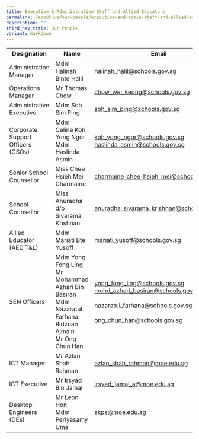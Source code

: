 ```yaml
---
title: Executive & Administrative Staff and Allied Educators
permalink: /about-us/our-people/executive-and-admin-staff-and-allied-educators/
description: ""
third_nav_title: Our People
variant: markdown
---
```

| Designation | Name | Email |
| -------- | -------- | -------- |
| Administration Manager     | Mdm Halinah Binte Halil     | [halinah\_halil@schools.gov.sg](mailto:halinah_halil@schools.gov.sg)     |
|Operations Manager| Mr Thomas Chow | [chow\_wei\_keong@schools.gov.sg](mailto:chow_wei_keong@schools.gov.sg)|
|Administrative Executive | Mdm Soh Sim Ping |[soh\_sim\_ping@schools.gov.sg](mailto:soh_sim_ping@schools.gov.sg)
| Corporate Support Officers (CSOs) | Mdm Celine Koh Yong Ngor <br> Mdm Haslinda Asmin | [koh\_yong\_ngor@schools.gov.sg](mailto:koh_yong_ngor@schools.gov.sg) <br> [haslinda\_asmin@schools.gov.sg](mailto:haslinda_asmin@school.gov.sg)
| Senior School Counsellor | Miss Chee Hsieh Mei Charmaine | [charmaine_chee_hsieh_mei@schools.gov.sg](mailto:charmaine_chee_hsieh_mei@schools.gov.sg)
| School Counsellor | Miss Anuradha d/o Sivarama Krishnan | [anuradha_sivarama_krishnan@schools.gov.sg](mailto:anuradha_sivarama_krishnan@schools.gov.sg)
| Allied Educator (AED T&amp;L) | Mdm Mariati Bte Yusoff | [mariati\_yusoff@schools.gov.sg](mailto:mariati_yusoff@school.gov.sg)
| SEN Officers |  Mdm Yong Fong Ling <br> Mr Mohammad Azhari Bin Basiran<br>Mdm Nazaratul Farhana Ridzuan Ajmain <br> Mr Ong Chun Han |[yong\_fong\_ling@schools.gov.sg](mailto:yong_fong_ling@schools.gov.sg)<br> [mohd\_azhari\_basiran@schools.gov.sg](mailto:mohd_azhari_basiran@schools.gov.sg)<br><br>[nazaratul_farhana@schools.gov.sg](mailto:nazaratul_farhana@schools.gov.sg) <br><br> [ong_chun_han@schools.gov.sg](mailto:ong_chun_han@schools.gov.sg) |
|ICT Manager | Mr Azlan Shah Rahman | [azlan_shah_rahman@moe.edu.sg](mailto:azlan_shah_rahman@moe.edu.sg) |
|ICT Executive | Mr Irsyad Bin Jamal| [irsyad\_jamal\_a@moe.edu.sg](mailto:irsyad_jamal_a@moe.edu.sg)
| Desktop Engineers (DEs) | Mr Leon Hon <br>  Mdm Periyasamy Uma | [skps@moe.edu.sg](mailto:skps@moe.edu.sg)
